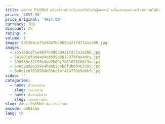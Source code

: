 ```yaml
---
title: อุปกรณ์ Ft85bd ฟลิปสกี้สำหรับสเก็ตบอร์ดไฟฟ้า/สกู๊ตเตอร์/ เครื่องควบคุมความเร็วจักรยานไฟฟ้า
price: '4857.95'
price_original: '4957.09'
currency: THB
discount: 2%
rating: 4
volume: 1
image: S55360cef5e9047b4965b421fd77a1e28R.jpg
images:
  - S55360cef5e9047b4965b421fd77a1e28R.jpg
  - Sa1981ef0d4a04cd699d8817979fae4dcy.jpg
  - S90555c32f59b4bb7b09c7831678108f3w.jpg
  - S48c2adae359e4b96b5ceb8fdbdb46330x.jpg
  - Se6e1eb703b984b85bc1ef414776b9abbS.jpg
video: ''
categories:
  - name: บ้านและสวน
    slug: านและสวน
  - name: สิ่งทอหน้าแรก
    slug: งทอหน-าแรก
slug: ปกรณ-ft85bd-ฟล-ปสก-สำหร
encode: omN4sqe
lang: th
---
```

  